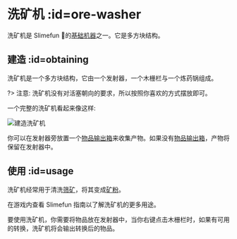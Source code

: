 # 洗矿机 :id=ore-washer

洗矿机是 Slimefun 的[基础机器](/Basic-Machines)之一。它是多方块结构。

## 建造 :id=obtaining

洗矿机是一个多方块结构，它由一个发射器，一个木栅栏与一个炼药锅组成。

?> 注意: 洗矿机没有对活塞朝向的要求，所以按照你喜欢的方式摆放即可。

一个完整的洗矿机看起来像这样:

![建造洗矿机](https://cdn.jsdelivr.net/gh/Slimefun/Wiki@master/images/multiblock-ore-washer.png)

你可以在发射器旁放置一个[物品输出箱](/Output-Chest)来收集产物。如果没有[物品输出箱](/Output-Chest)，产物将保留在发射器中。

## 使用 :id=usage

洗矿机经常用于清洗[筛矿](/Sifted-Ore)，将其变成[矿粉](/Dusts)。

在游戏内查看 Slimefun 指南以了解洗矿机的更多用途。

要使用洗矿机，你需要将物品放在发射器中，当你右键点击木栅栏时，如果有可用的转换，洗矿机将会输出转换后的物品。
